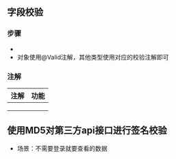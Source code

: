## 字段校验

### 步骤

- 
- 对象使用@Valid注解，其他类型使用对应的校验注解即可

### 注解

| 注解 | 功能 |
| ---- | ---- |
|      |      |
|      |      |
|      |      |



## 使用MD5对第三方api接口进行签名校验

- 场景：不需要登录就要查看的数据
